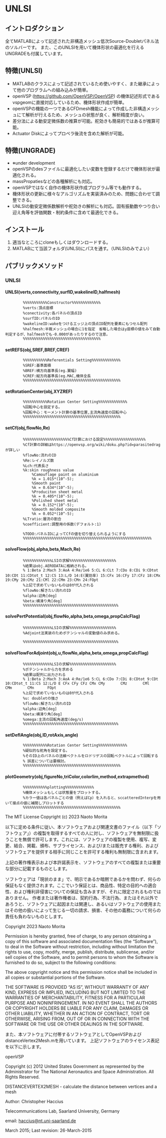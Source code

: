 # UNLSI
## イントロダクション
全てMATLABによって記述された非構造メッシュ低次Source-Doubletパネル法のソルバーです。 
また、このUNLSIを用いて機体形状の最適化を行えるUNGRADEも付属しています。
## 特徴(UNLSI)
- MATLABのクラスによって記述されているため使いやすく、また継承によって他のプログラムへの組み込みが簡単。
- openVSP (https://github.com/OpenVSP/OpenVSP) の機体記述形式であるvspgeomに直接対応しているため、機体形状作成が簡単。
- openVSPの機能の一つであるCFDmesh機能によって作成した非構造メッシュにて解析が行えるため、メッシュの状態が良く、解析精度が良い。
- 差分法による動安定微係数の推算が可能。舵効きも簡易的ではあるが推算可能。
- Actuator Diskによってプロペラ後流を含めた解析が可能。
## 特徴(UNGRADE)
- ※under development
- openVSPのdesファイルに最適化したい変数を登録するだけで機体形状が最適化される。
- massPropatiesなどの各種解析にも対応。
- openVSPではなく自作の機体形状作成プログラム等でも動作する。
- 機体形状の更新に様々なアルゴリズムを実装済みのため、問題に合わせて調整できる。
- UNLSIの動安定微係数解析や舵効きの解析にも対応。固有振動数やつり合い迎え角等を評価関数・制約条件に含めて最適化できる。

## インストール
1. 適当なところにcloneもしくはダウンロードする。
2. MATLABにて当該フォルダ(UNLSI)にパスを通す。（UNLSIのみでよい）

## パブリックメソッド
### UNLSI
#### UNLSI(verts,connectivity,surfID,wakelineID,halfmesh)
            %%%%%%%%%%%Constructor%%%%%%%%%%%%%
            %verts:頂点座標
            %conectivity:各パネルの頂点ID
            %surfID:パネルのID
            %wakelineID:wakeをつけるエッジ上の頂点ID配列を要素にもつセル配列
            %halfmesh:半裁メッシュの場合に1を指定　省略した場合はy座標の値をみて自動判定するが、halfmeshでも-0.000があったりするので注意。
            %%%%%%%%%%%%%%%%%%%%%%%%%%%%%%%%%%%
#### setREFS(obj,SREF,BREF,CREF)
            %%%%%%%%%%%Referentials Setting%%%%%%%%%%%%%
            %SREF:基準面積
            %BREF:横方向基準長(eg.翼幅)
            %CREF:縦方向基準長(eg.MAC,機体全長
            %%%%%%%%%%%%%%%%%%%%%%%%%%%%%%%%%%%%%%%%%%%%
#### setRotationCenter(obj,XYZREF)
            %%%%%%%%%%%Rotation Center Setting%%%%%%%%%%%%%
            %回転中心を設定する。
            %回転中心：モーメント計算の基準位置,主流角速度の回転中心
            %%%%%%%%%%%%%%%%%%%%%%%%%%%%%%%%%%%%%%%%%%%%

#### setCf(obj,flowNo,Re)
            %%%%%%%%%%%%%%%%%%%%%Cf計算における設定%%%%%%%%%%%%%%%%%%%
            %Cf計算の詳細はhttps://openvsp.org/wiki/doku.php?id=parasitedragが詳しい
            %flowNo:流れのID
            %Re:レイノルズ数
            %Lch:代表長さ
            %k:skin roughness value
                %Camouflage paint on aluminium
                %k = 1.015*(10^-5); 
                %Smooth paint
                %k = 0.634*(10^-5);
                %Produciton sheet metal
                %k = 0.405*(10^-5);
                %Polished sheet metal
                %k = 0.152*(10^-5);
                %Smooth molded composite
                %k = 0.052*(10^-5);
            %LTratio:層流の割合
            %coefficient:調整用の係数(デフォルト:1)

            %TODO:パネルIDによってCfの値を切り替えられるようにする
            %%%%%%%%%%%%%%%%%%%%%%%%%%%%%%%%%%%%%%%%%%%%%%%%%%%%%%%%%%
#### solveFlow(obj,alpha,beta,Mach,Re)
            %%%%%%%%%%%%%LSIの求解%%%%%%%%%%%%%%%%%%%%%
            %結果はobj.AERODATAに格納される。
            % 1:Beta 2:Mach 3:AoA 4:Re/1e6 5:CL 6:CLt 7:CDo 8:CDi 9:CDtot 10:CDt 11:CDtot_t 12:CS 13:L/D 14:E(翼効率) 15:CFx 16:CFy 17:CFz 18:CMx 19:CMy 20:CMz 21:CMl 22:CMm 23:CMn 24:FOpt 
            %上記で求めていないものは0が代入される
            %flowNo:解きたい流れのID
            %alpha:迎角[deg]
            %beta:横滑り角[deg]
            %%%%%%%%%%%%%%%%%%%%%%%%%%%%%%%%%%%%%%%%%%%
#### solvePertPotential(obj,flowNo,alpha,beta,omega,propCalcFlag)
            %%%%%%%%%%%%%LSIの求解%%%%%%%%%%%%%%%%%%%%%
            %Adjoint法実装のためポテンシャルの変動値のみ求める。

            %%%%%%%%%%%%%%%%%%%%%%%%%%%%%%%%%%%%%%%%%%%
#### solveFlowForAdjoint(obj,u,flowNo,alpha,beta,omega,propCalcFlag)
            %%%%%%%%%%%%%LSIの求解%%%%%%%%%%%%%%%%%%%%%
            %ポテンシャルから力を求める
            %結果は配列に出力される
            % 1:Beta 2:Mach 3:AoA 4:Re/1e6 5:CL 6:CDo 7:CDi 8:CDtot 9:CDt 10:CDtot_t 11:CS 12:L/D E CFx CFy CFz CMx CMy       CMz       CMl       CMm       CMn      FOpt 
            %上記で求めていないものは0が代入される
            %u: doubletの強さ
            %flowNo:解きたい流れのID
            %alpha:迎角[deg]
            %beta:横滑り角[deg]
            %omega:主流の回転角速度(deg/s)
            %%%%%%%%%%%%%%%%%%%%%%%%%%%%%%%%%%%%%%%%%%%

#### setDeflAngle(obj,ID,rotAxis,angle)
            %%%%%%%%%%%Rotation Center Setting%%%%%%%%%%%%%
            %疑似的な舵角を設定する。
            %そのID上のパネルの法線ベクトルをロドリゲスの回転ベクトルによって回転する
            % 誤差については要検討。
            %%%%%%%%%%%%%%%%%%%%%%%%%%%%%%%%%%%%%%%%%%%%
#### plotGeometry(obj,figureNo,triColor,colorlim,method,extrapmethod)
            %%%%%%%%%%%plotting%%%%%%%%%%%%%
            %機体メッシュもしくは状態量をプロットする。
            %カラー値は各パネルごとの値（例えばCp）を入れると、sccatteredInterpを用いて接点の値に補間しプロットする
            %%%%%%%%%%%%%%%%%%%%%%%%%%%%%%%%%%%%%%%%%%%%
            


The MIT License
Copyright (c) 2023 Naoto Morita

以下に定める条件に従い、本ソフトウェアおよび関連文書のファイル（以下「ソフトウェア」）の複製を取得するすべての人に対し、ソフトウェアを無制限に扱うことを無償で許可します。これには、ソフトウェアの複製を使用、複写、変更、結合、掲載、頒布、サブライセンス、および/または販売する権利、およびソフトウェアを提供する相手に同じことを許可する権利も無制限に含まれます。

上記の著作権表示および本許諾表示を、ソフトウェアのすべての複製または重要な部分に記載するものとします。

ソフトウェアは「現状のまま」で、明示であるか暗黙であるかを問わず、何らの保証もなく提供されます。ここでいう保証とは、商品性、特定の目的への適合性、および権利非侵害についての保証も含みますが、それに限定されるものではありません。 作者または著作権者は、契約行為、不法行為、またはそれ以外であろうと、ソフトウェアに起因または関連し、あるいはソフトウェアの使用またはその他の扱いによって生じる一切の請求、損害、その他の義務について何らの責任も負わないものとします。


Copyright 2023 Naoto Morita

Permission is hereby granted, free of charge, to any person obtaining a copy of this software and associated documentation files (the “Software”), to deal in the Software without restriction, including without limitation the rights to use, copy, modify, merge, publish, distribute, sublicense, and/or sell copies of the Software, and to permit persons to whom the Software is furnished to do so, subject to the following conditions:

The above copyright notice and this permission notice shall be included in all copies or substantial portions of the Software.

THE SOFTWARE IS PROVIDED “AS IS”, WITHOUT WARRANTY OF ANY KIND, EXPRESS OR IMPLIED, INCLUDING BUT NOT LIMITED TO THE WARRANTIES OF MERCHANTABILITY, FITNESS FOR A PARTICULAR PURPOSE AND NONINFRINGEMENT. IN NO EVENT SHALL THE AUTHORS OR COPYRIGHT HOLDERS BE LIABLE FOR ANY CLAIM, DAMAGES OR OTHER LIABILITY, WHETHER IN AN ACTION OF CONTRACT, TORT OR OTHERWISE, ARISING FROM, OUT OF OR IN CONNECTION WITH THE SOFTWARE OR THE USE OR OTHER DEALINGS IN THE SOFTWARE.

また、本ソフトウェアに付帯するソフトウェアとしてOpenVSPおよびdistanceVertex2Mesh.mを用いています。
上記ソフトウェアのライセンス表記を以下に示します。

openVSP

Copyright (c) 2012 United States Government as represented by the Administrator for The National Aeronautics and Space Administration. All Rights Reserved.


DISTANCEVERTEX2MESH - calculate the distance between vertices and a mesh

Author: Christopher Haccius

Telecommunications Lab, Saarland University, Germany

email: haccius@nt.uni-saarland.de

March 2015; Last revision: 26-March-2015

